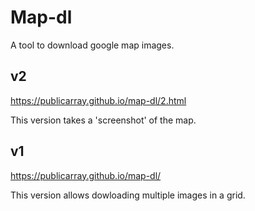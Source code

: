# Map-dl

A tool to download google map images.

## v2
https://publicarray.github.io/map-dl/2.html

This version takes a 'screenshot' of the map.


## v1
https://publicarray.github.io/map-dl/

This version allows dowloading multiple images in a grid.
